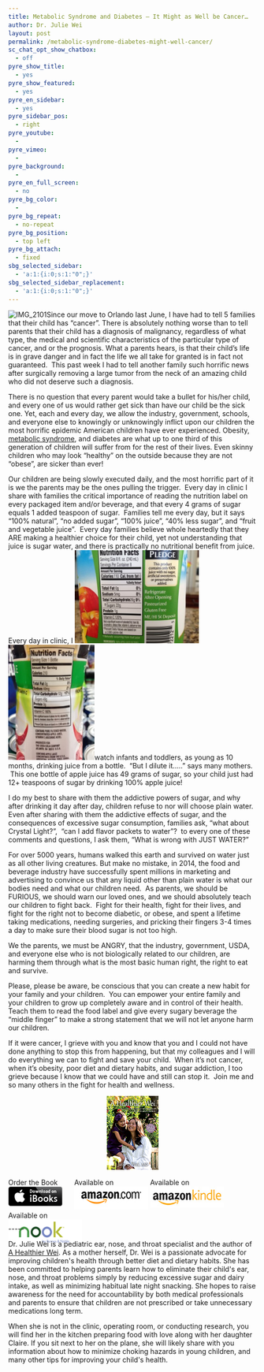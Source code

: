 ```yaml
---
title: Metabolic Syndrome and Diabetes – It Might as Well be Cancer…
author: Dr. Julie Wei
layout: post
permalink: /metabolic-syndrome-diabetes-might-well-cancer/
sc_chat_opt_show_chatbox:
  - off
pyre_show_title:
  - yes
pyre_show_featured:
  - yes
pyre_en_sidebar:
  - yes
pyre_sidebar_pos:
  - right
pyre_youtube:
  - 
pyre_vimeo:
  - 
pyre_background:
  - 
pyre_en_full_screen:
  - no
pyre_bg_color:
  - 
pyre_bg_repeat:
  - no-repeat
pyre_bg_position:
  - top left
pyre_bg_attach:
  - fixed
sbg_selected_sidebar:
  - 'a:1:{i:0;s:1:"0";}'
sbg_selected_sidebar_replacement:
  - 'a:1:{i:0;s:1:"0";}'
---
```

<img class="alignleft  wp-image-1071" src="/wp-content/uploads/2014/10/img_2101-300x300.jpg" alt="IMG_2101" width="193" height="193" />Since our move to Orlando last June, I have had to tell 5 families that their child has “cancer”. There is absolutely nothing worse than to tell parents that their child has a diagnosis of malignancy, regardless of what type, the medical and scientific characteristics of the particular type of cancer, and or the prognosis. What a parents hears, is that their child’s life is in grave danger and in fact the life we all take for granted is in fact not guaranteed.  This past week I had to tell another family such horrific news after surgically removing a large tumor from the neck of an amazing child who did not deserve such a diagnosis.

There is no question that every parent would take a bullet for his/her child, and every one of us would rather get sick than have our child be the sick one. Yet, each and every day, we allow the industry, government, schools, and everyone else to knowingly or unknowingly inflict upon our children the most horrific epidemic American children have ever experienced. Obesity, [metabolic syndrome][1], and diabetes are what up to one third of this generation of children will suffer from for the rest of their lives. Even skinny children who may look “healthy” on the outside because they are not “obese”, are sicker than ever!

Our children are being slowly executed daily, and the most horrific part of it is we the parents may be the ones pulling the trigger.  Every day in clinic I share with families the critical importance of reading the nutrition label on every packaged item and/or beverage, and that every 4 grams of sugar equals 1 added teaspoon of sugar.  Families tell me every day, but it says “100% natural”, “no added sugar”, “100% juice”, “40% less sugar”, and “fruit and vegetable juice”.  Every day families believe whole heartedly that they ARE making a healthier choice for their child, yet not understanding that juice is sugar water, and there is practically no nutritional benefit from juice. Every day in clinic, I <img class="alignleft  wp-image-1124" src="/wp-content/uploads/2014/10/IMG_0315-300x225.jpg" alt="IMG_0315" width="252" height="189" /> <img class="alignleft  wp-image-1125" src="/wp-content/uploads/2014/10/IMG_1383-225x300.jpg" alt="IMG_1383" width="175" height="234" />watch infants and toddlers, as young as 10 months, drinking juice from a bottle.  “But I dilute it…..” says many mothers.  This one bottle of apple juice has 49 grams of sugar, so your child just had 12+ teaspoons of sugar by drinking 100% apple juice!

I do my best to share with them the addictive powers of sugar, and why after drinking it day after day, children refuse to nor will choose plain water.  Even after sharing with them the addictive effects of sugar, and the consequences of excessive sugar consumption, families ask, “what about Crystal Light?”,  “can I add flavor packets to water”?  to every one of these comments and questions, I ask them, “What is wrong with JUST WATER?”

For over 5000 years, humans walked this earth and survived on water just as all other living creatures. But make no mistake, in 2014, the food and beverage industry have successfully spent millions in marketing and advertising to convince us that any liquid other than plain water is what our bodies need and what our children need.  As parents, we should be FURIOUS, we should warn our loved ones, and we should absolutely teach our children to fight back.  Fight for their health, fight for their lives, and fight for the right not to become diabetic, or obese, and spent a lifetime taking medications, needing surgeries, and pricking their fingers 3-4 times a day to make sure their blood sugar is not too high.

We the parents, we must be ANGRY, that the industry, government, USDA, and everyone else who is not biologically related to our children, are harming them through what is the most basic human right, the right to eat and survive.

Please, please be aware, be conscious that you can create a new habit for your family and your children.  You can empower your entire family and your children to grow up completely aware and in control of their health.  Teach them to read the food label and give every sugary beverage the “middle finger” to make a strong statement that we will not let anyone harm our children.

If it were cancer, I grieve with you and know that you and I could not have done anything to stop this from happening, but that my colleagues and I will do everything we can to fight and save your child.  When it’s not cancer, when it’s obesity, poor diet and dietary habits, and sugar addiction, I too grieve because I know that we could have and still can stop it.  Join me and so many others in the fight for health and wellness.

<span style="width:105px;display:table;margin:0 auto;"><a href="the-book/"><img src="/wp-content/uploads/2014/04/AHealthierWei_cover_150.png" /></a></span>

<p style="height:80px">
  <span style="width:130px;display:inline-block;vertical-align:top;"> Order the Book <a href="https://itunes.apple.com/us/book/a-healthier-wei/id806784060?ls=1&mt=11#" target="_blank" > <img class="size-full wp-image-944" alt="Apple iBooks" title="Apple iBooks" src="/wp-content/uploads/2014/02/Download_on_iBooks_Badge_US-UK_110x40_090513.png" width="110" height="40" /></a> </span> <span style="width:150px;display:inline-block;vertical-align:top;">Available on <a href="http://amzn.to/1fSNqeb" target="_blank" > <img class="size-full wp-image-945" alt="Amazon.com" title="Amazon.com" src="/wp-content/uploads/2014/02/amazon_com_logo_160.jpg" width="160" height="47" /> </a> </span> <span  style="width:150px;display:inline-block;vertical-align:top;">Available on <a href="http://amzn.to/1eHEfNl" target="_blank" > <img class="size-full wp-image-946" alt="Amazon Kindle" title="Amazon Kindle" src="/wp-content/uploads/2014/02/kindle_logo_160.jpg" width="160" height="43" /> </a> </span> <span style="width:150px;display:inline-block;vertical-align:top;">Available on <a href="http://www.barnesandnoble.com/w/a-healthier-wei-julie-wei/1118260302?ean=2940148244592&itm=1&usri=2940148244592" target="_blank" > <img class="size-full wp-image-947" alt="Nook" title="Nook" src="/wp-content/uploads/2014/02/nook_logo_160.png" width="160" height="52" /></a> </span>
</p>

\-----

Dr. Julie Wei is a pediatric ear, nose, and throat specialist and the author of [A Healthier Wei][2]. As a mother herself, Dr. Wei is a passionate advocate for improving children's health through better diet and dietary habits. She has been committed to helping parents learn how to eliminate their child's ear, nose, and throat problems simply by reducing excessive sugar and dairy intake, as well as minimizing habitual late night snacking. She hopes to raise awareness for the need for accountability by both medical professionals and parents to ensure that children are not prescribed or take unnecessary medications long term. 

When she is not in the clinic, operating room, or conducting research, you will find her in the kitchen preparing food with love along with her daughter Claire. If you sit next to her on the plane, she will likely share with you information about how to minimize choking hazards in young children, and many other tips for improving your child's health.

 [1]: http://kidshealth.org/parent/medical/endocrine/metabolic_syndrome.html
 [2]: the-book